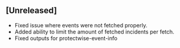 ## [Unreleased]

* Fixed issue where events were not fetched properly.
* Added ability to limit the amount of fetched incidents per fetch.
* Fixed outputs for protectwise-event-info
